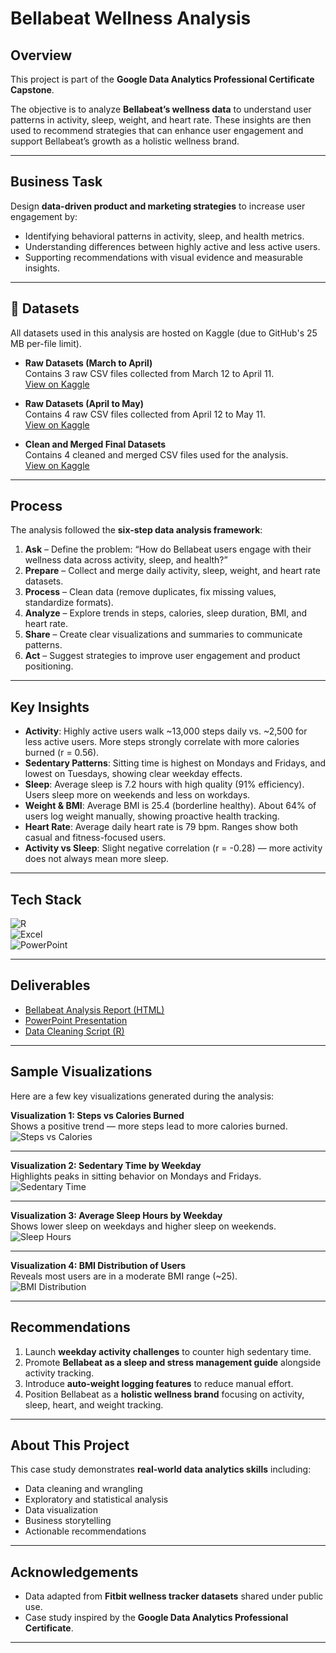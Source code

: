 # Bellabeat Wellness Analysis  

## Overview  
This project is part of the **Google Data Analytics Professional Certificate Capstone**.  

The objective is to analyze **Bellabeat’s wellness data** to understand user patterns in activity, sleep, weight, and heart rate. These insights are then used to recommend strategies that can enhance user engagement and support Bellabeat’s growth as a holistic wellness brand.  

---

## Business Task  
Design **data-driven product and marketing strategies** to increase user engagement by:  
- Identifying behavioral patterns in activity, sleep, and health metrics.  
- Understanding differences between highly active and less active users.  
- Supporting recommendations with visual evidence and measurable insights.  

---

## 📂 Datasets

All datasets used in this analysis are hosted on Kaggle (due to GitHub's 25 MB per-file limit).

- **Raw Datasets (March to April)**  
  Contains 3 raw CSV files collected from March 12 to April 11.  
  [View on Kaggle](https://www.kaggle.com/datasets/hamzajawad123/march-12-to-april-11-raw-datasets)

- **Raw Datasets (April to May)**  
  Contains 4 raw CSV files collected from April 12 to May 11.  
  [View on Kaggle](https://www.kaggle.com/datasets/hamzajawad123/april-12-to-may-11-datasets)

- **Clean and Merged Final Datasets**  
  Contains 4 cleaned and merged CSV files used for the analysis.  
  [View on Kaggle](https://www.kaggle.com/datasets/hamzajawad123/fitbit-cleaned-and-merged-datasets)

  
---

## Process  
The analysis followed the **six-step data analysis framework**:  

1. **Ask** – Define the problem: “How do Bellabeat users engage with their wellness data across activity, sleep, and health?”  
2. **Prepare** – Collect and merge daily activity, sleep, weight, and heart rate datasets.  
3. **Process** – Clean data (remove duplicates, fix missing values, standardize formats).  
4. **Analyze** – Explore trends in steps, calories, sleep duration, BMI, and heart rate.  
5. **Share** – Create clear visualizations and summaries to communicate patterns.  
6. **Act** – Suggest strategies to improve user engagement and product positioning.  

---

## Key Insights  
- **Activity**: Highly active users walk ~13,000 steps daily vs. ~2,500 for less active users. More steps strongly correlate with more calories burned (r = 0.56).  
- **Sedentary Patterns**: Sitting time is highest on Mondays and Fridays, and lowest on Tuesdays, showing clear weekday effects.  
- **Sleep**: Average sleep is 7.2 hours with high quality (91% efficiency). Users sleep more on weekends and less on workdays.  
- **Weight & BMI**: Average BMI is 25.4 (borderline healthy). About 64% of users log weight manually, showing proactive health tracking.  
- **Heart Rate**: Average daily heart rate is 79 bpm. Ranges show both casual and fitness-focused users.  
- **Activity vs Sleep**: Slight negative correlation (r = -0.28) — more activity does not always mean more sleep.  

---

## Tech Stack  
![R](https://img.shields.io/badge/-R-blue?logo=r&logoColor=white)  
![Excel](https://img.shields.io/badge/-Excel-green?logo=microsoft-excel&logoColor=white)  
![PowerPoint](https://img.shields.io/badge/-PowerPoint-orange?logo=microsoft-powerpoint&logoColor=white)  

---

## Deliverables  
- [Bellabeat Analysis Report (HTML)](./deliverables/bellabeat_analysis_report.html)  
- [PowerPoint Presentation](./deliverables/Bellabeat_Analysis_slides.pptx)  
- [Data Cleaning Script (R)](./scripts/bellabeat_analysis_cleaning.R)  

---

## Sample Visualizations  

Here are a few key visualizations generated during the analysis:  

**Visualization 1: Steps vs Calories Burned**  
Shows a positive trend — more steps lead to more calories burned.  
![Steps vs Calories](./visuals/steps_vs_calories.png)  

---

**Visualization 2: Sedentary Time by Weekday**  
Highlights peaks in sitting behavior on Mondays and Fridays.  
![Sedentary Time](./visuals/sedentary_by_weekday.png)  

---

**Visualization 3: Average Sleep Hours by Weekday**  
Shows lower sleep on weekdays and higher sleep on weekends.  
![Sleep Hours](./visuals/sleep_by_weekday.png)  

---

**Visualization 4: BMI Distribution of Users**  
Reveals most users are in a moderate BMI range (~25).  
![BMI Distribution](./visuals/bmi_distribution.png)  

---

## Recommendations  
1. Launch **weekday activity challenges** to counter high sedentary time.  
2. Promote **Bellabeat as a sleep and stress management guide** alongside activity tracking.  
3. Introduce **auto-weight logging features** to reduce manual effort.  
4. Position Bellabeat as a **holistic wellness brand** focusing on activity, sleep, heart, and weight tracking.  

---

## About This Project  
This case study demonstrates **real-world data analytics skills** including:  
- Data cleaning and wrangling  
- Exploratory and statistical analysis  
- Data visualization  
- Business storytelling  
- Actionable recommendations  

---

## Acknowledgements  
- Data adapted from **Fitbit wellness tracker datasets** shared under public use.  
- Case study inspired by the **Google Data Analytics Professional Certificate**.  

---
